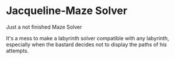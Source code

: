 # Jacqueline-Maze Solver
 Just a not finished Maze Solver

It's a mess to make a labyrinth solver compatible with any labyrinth, especially when the bastard decides not to display the paths of his attempts.